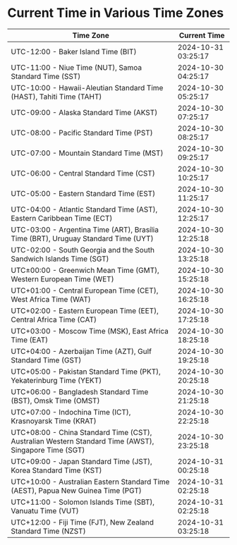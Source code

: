 # Current Time in Various Time Zones

| Time Zone | Current Time |
|-----------|--------------|
| UTC-12:00 - Baker Island Time (BIT) | 2024-10-31 03:25:17 |
| UTC-11:00 - Niue Time (NUT), Samoa Standard Time (SST) | 2024-10-30 04:25:17 |
| UTC-10:00 - Hawaii-Aleutian Standard Time (HAST), Tahiti Time (TAHT) | 2024-10-30 05:25:17 |
| UTC-09:00 - Alaska Standard Time (AKST) | 2024-10-30 07:25:17 |
| UTC-08:00 - Pacific Standard Time (PST) | 2024-10-30 08:25:17 |
| UTC-07:00 - Mountain Standard Time (MST) | 2024-10-30 09:25:17 |
| UTC-06:00 - Central Standard Time (CST) | 2024-10-30 10:25:17 |
| UTC-05:00 - Eastern Standard Time (EST) | 2024-10-30 11:25:17 |
| UTC-04:00 - Atlantic Standard Time (AST), Eastern Caribbean Time (ECT) | 2024-10-30 12:25:17 |
| UTC-03:00 - Argentina Time (ART), Brasília Time (BRT), Uruguay Standard Time (UYT) | 2024-10-30 12:25:18 |
| UTC-02:00 - South Georgia and the South Sandwich Islands Time (SGT) | 2024-10-30 13:25:18 |
| UTC±00:00 - Greenwich Mean Time (GMT), Western European Time (WET) | 2024-10-30 15:25:18 |
| UTC+01:00 - Central European Time (CET), West Africa Time (WAT) | 2024-10-30 16:25:18 |
| UTC+02:00 - Eastern European Time (EET), Central Africa Time (CAT) | 2024-10-30 17:25:18 |
| UTC+03:00 - Moscow Time (MSK), East Africa Time (EAT) | 2024-10-30 18:25:18 |
| UTC+04:00 - Azerbaijan Time (AZT), Gulf Standard Time (GST) | 2024-10-30 19:25:18 |
| UTC+05:00 - Pakistan Standard Time (PKT), Yekaterinburg Time (YEKT) | 2024-10-30 20:25:18 |
| UTC+06:00 - Bangladesh Standard Time (BST), Omsk Time (OMST) | 2024-10-30 21:25:18 |
| UTC+07:00 - Indochina Time (ICT), Krasnoyarsk Time (KRAT) | 2024-10-30 22:25:18 |
| UTC+08:00 - China Standard Time (CST), Australian Western Standard Time (AWST), Singapore Time (SGT) | 2024-10-30 23:25:18 |
| UTC+09:00 - Japan Standard Time (JST), Korea Standard Time (KST) | 2024-10-31 00:25:18 |
| UTC+10:00 - Australian Eastern Standard Time (AEST), Papua New Guinea Time (PGT) | 2024-10-31 02:25:18 |
| UTC+11:00 - Solomon Islands Time (SBT), Vanuatu Time (VUT) | 2024-10-31 02:25:18 |
| UTC+12:00 - Fiji Time (FJT), New Zealand Standard Time (NZST) | 2024-10-31 03:25:18 |
